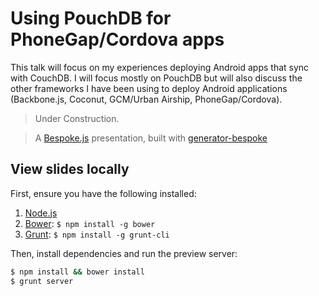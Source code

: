 # Using PouchDB for PhoneGap/Cordova apps

This talk will focus on my experiences deploying Android apps that sync with CouchDB. I will focus mostly on PouchDB
but will also discuss the other frameworks I have been using to deploy Android applications (Backbone.js, Coconut, GCM/Urban Airship, PhoneGap/Cordova).

> Under Construction.

> A [Bespoke.js](http://markdalgleish.com/projects/bespoke.js) presentation, built with [generator-bespoke](https://github.com/markdalgleish/generator-bespoke)

## View slides locally

First, ensure you have the following installed:

1. [Node.js](http://nodejs.org)
2. [Bower](http://bower.io): `$ npm install -g bower`
3. [Grunt](http://gruntjs.com): `$ npm install -g grunt-cli`

Then, install dependencies and run the preview server:

```bash
$ npm install && bower install
$ grunt server
```
